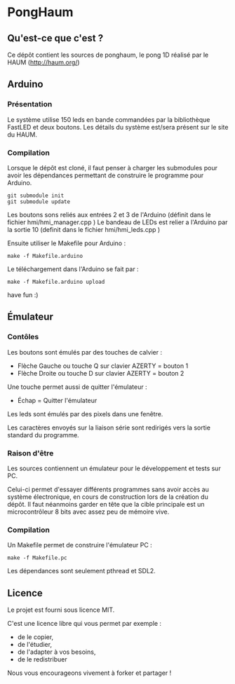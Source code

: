 # PongHaum

## Qu'est-ce que c'est ?

Ce dépôt contient les sources de ponghaum, le pong 1D réalisé par le HAUM (http://haum.org/)

## Arduino

### Présentation

Le système utilise 150 leds en bande commandées par la bibliothèque FastLED et deux boutons. Les détails du système est/sera présent sur le site du HAUM.

### Compilation

Lorsque le dépôt est cloné, il faut penser à charger les submodules pour avoir les dépendances permettant de construire le programme pour Arduino.

```
git submodule init
git submodule update
```

Les boutons sons reliés aux entrées 2 et 3 de l'Arduino (définit dans le fichier hmi/hmi_manager.cpp )
Le bandeau de LEDs est relier a l'Arduino par la sortie 10 (definit dans le fichier hmi/hmi_leds.cpp )

Ensuite utiliser le Makefile pour Arduino :

```
make -f Makefile.arduino
```

Le téléchargement dans l'Arduino se fait par :

```
make -f Makefile.arduino upload
```

have fun :)

## Émulateur

### Contôles

Les boutons sont émulés par des touches de calvier :

 - Flèche Gauche ou touche Q sur clavier AZERTY = bouton 1
 - Flèche Droite ou touche D sur clavier AZERTY = bouton 2

Une touche permet aussi de quitter l'émulateur :

 - Échap = Quitter l'émulateur

Les leds sont émulés par des pixels dans une fenêtre.

Les caractères envoyés sur la liaison série sont redirigés vers la sortie standard du programme.

### Raison d'être

Les sources contiennent un émulateur pour le développement et tests sur PC.

Celui-ci permet d'essayer différents programmes sans avoir accès au système électronique, en cours de construction lors de la création du dépôt.
Il faut néanmoins garder en tête que la cible principale est un microcontrôleur 8 bits avec assez peu de mémoire vive.

### Compilation

Un Makefile permet de construire l'émulateur PC :

```
make -f Makefile.pc
```

Les dépendances sont seulement pthread et SDL2.

## Licence

Le projet est fourni sous licence MIT.

C'est une licence libre qui vous permet par exemple :
 - de le copier,
 - de l'étudier,
 - de l'adapter à vos besoins,
 - de le redistribuer

Nous vous encourageons vivement à forker et partager !
